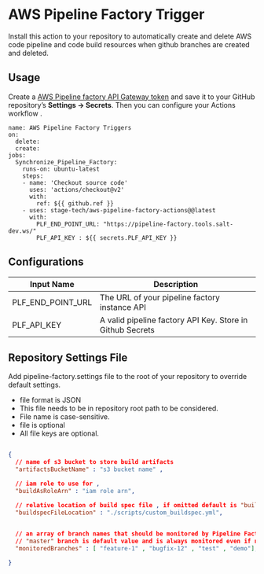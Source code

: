 # AWS Pipeline Factory Trigger

Install this action to your repository to automatically create and delete AWS code pipeline and code build resources when github branches are created and deleted.

## Usage

Create a [AWS Pipeline factory API Gateway token](https://link-to-documentation-later) and save it to your GitHub repository’s **Settings → Secrets**. Then you can configure your Actions workflow .

```workflow
name: AWS Pipeline Factory Triggers
on: 
  delete:
  create:
jobs:
  Synchronize_Pipeline_Factory: 
    runs-on: ubuntu-latest
    steps:
    - name: 'Checkout source code'
      uses: 'actions/checkout@v2'
      with:
        ref: ${{ github.ref }}
    - uses: stage-tech/aws-pipeline-factory-actions@@latest
      with: 
        PLF_END_POINT_URL: "https://pipeline-factory.tools.salt-dev.ws/"
        PLF_API_KEY : ${{ secrets.PLF_API_KEY }}
```

## Configurations

|Input Name |Description
|-|-|
|PLF_END_POINT_URL| The URL of your pipeline factory instance API|
|PLF_API_KEY| A valid pipeline factory API Key. Store in Github Secrets |

## Repository Settings File

Add  pipeline-factory.settings file to the root of your repository to override default settings.
- file format is JSON
- This file needs to be in repository root path to be considered.
- File name is case-sensitive.
- file is optional 
- All file keys are optional. 

```json

{
  // name of s3 bucket to store build artifacts
  "artifactsBucketName" : "s3 bucket name" ,

  // iam role to use for , 
  "buildAsRoleArn" : "iam role arn",

  // relative location of build spec file , if omitted default is "buildspec.yml"
  "buildspecFileLocation" : "./scripts/custom_buildspec.yml",

  
  // an array of branch names that should be monitored by Pipeline Factory 
  // "master" branch is default value and is always monitored even if not on the list.
  "monitoredBranches" : [ "feature-1" , "bugfix-12" , "test" , "demo"],

}

```